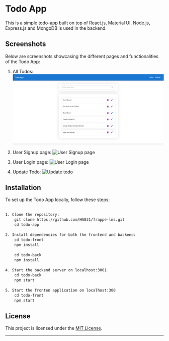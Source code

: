 # Todo App

This is a simple todo-app built on top of React.js, Material UI. Node.js, Express.js and MongoDB is used in the backend.


## Screenshots

Below are screenshots showcasing the different pages and functionalities of the Todo App:

1. All Todos:
    ![All Todos](screenshots/index.png)

2. User Signup page:
   ![User Signup page](screenshots/books_collection.png)

3. User Login page:
   ![User Login page](screenshots/book.png)

4. Update Todo:
   ![Update todo](screenshots/issue.png)

## Installation

To set up the Todo App locally, follow these steps:

```

1. Clone the repository:
    git clone https://github.com/HS831/frappe-lms.git
    cd todo-app

2. Install dependencies for both the frontend and backend:
    cd todo-front
    npm install

    cd todo-back
    npm install

4. Start the backend server on localhost:3001
    cd todo-back
    npm start

5. Start the fronten application on localhost:300
    cd todo-front
    npm start

```

## License

This project is licensed under the [MIT License](LICENSE).

---
